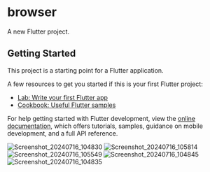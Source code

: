 # browser

A new Flutter project.

## Getting Started

This project is a starting point for a Flutter application.

A few resources to get you started if this is your first Flutter project:

- [Lab: Write your first Flutter app](https://docs.flutter.dev/get-started/codelab)
- [Cookbook: Useful Flutter samples](https://docs.flutter.dev/cookbook)

For help getting started with Flutter development, view the
[online documentation](https://docs.flutter.dev/), which offers tutorials,
samples, guidance on mobile development, and a full API reference.


![Screenshot_20240716_104830](https://github.com/user-attachments/assets/b55edb2c-28f4-4614-8d2c-d8db6217ca08)
![Screenshot_20240716_105814](https://github.com/user-attachments/assets/f5df3d68-af86-4d93-af82-7f3ca2ff71a6)
![Screenshot_20240716_105549](https://github.com/user-attachments/assets/f4c9a45f-a8e4-4523-adb4-d351d85ead3d)
![Screenshot_20240716_104845](https://github.com/user-attachments/assets/64e886c4-fbf0-48ac-a711-d73a6bc36076)
![Screenshot_20240716_104835](https://github.com/user-attachments/assets/e4493d90-a507-4240-aff6-af0384cd0fa4)
